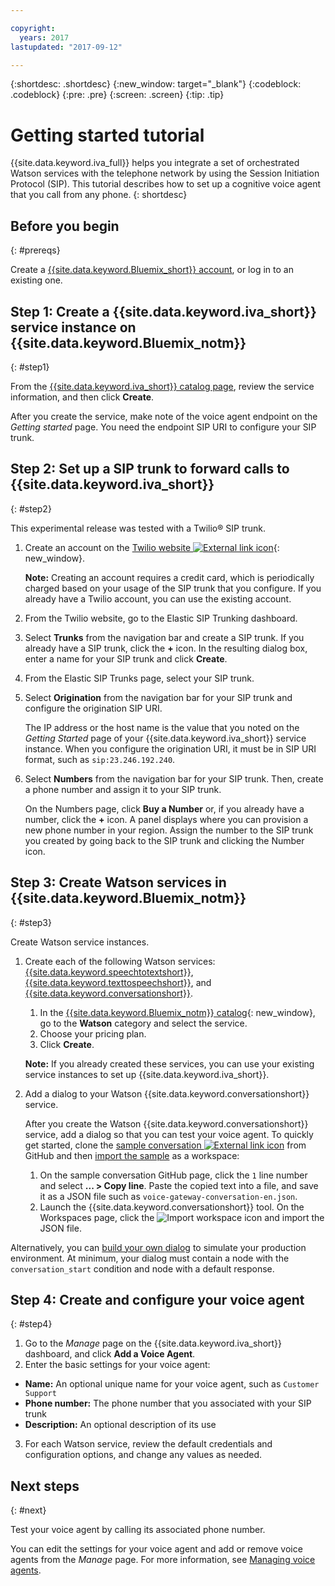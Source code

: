 ```yaml
---

copyright:
  years: 2017
lastupdated: "2017-09-12"

---
```


{:shortdesc: .shortdesc}
{:new_window: target="_blank"}
{:codeblock: .codeblock}
{:pre: .pre}
{:screen: .screen}
{:tip: .tip}

# Getting started tutorial
{{site.data.keyword.iva_full}} helps you integrate a set of orchestrated Watson services with the telephone network by using the Session Initiation Protocol (SIP). This tutorial describes how to set up a cognitive voice agent that you call from any phone.
{: shortdesc}

## Before you begin
{: #prereqs}

Create a [{{site.data.keyword.Bluemix_short}} account](https://console.bluemix.net/), or log in to an existing one.

## Step 1: Create a {{site.data.keyword.iva_short}} service instance on {{site.data.keyword.Bluemix_notm}}
{: #step1}

From the [{{site.data.keyword.iva_short}} catalog page](https://console.bluemix.net/catalog/services/ibm-voice-agent-with-watson), review the service information, and then click **Create**.

After you create the service, make note of the voice agent endpoint on the _Getting started_ page. You need the endpoint SIP URI to configure your SIP trunk.

## Step 2: Set up a SIP trunk to forward calls to {{site.data.keyword.iva_short}}
{: #step2}

This experimental release was tested with a Twilio&reg; SIP trunk.

1. Create an account on the [Twilio website ![External link icon](../../icons/launch-glyph.svg "External link icon")](https://www.twilio.com/try-twilio){: new_window}.

   **Note:** Creating an account requires a credit card, which is periodically charged based on your usage of the SIP trunk that you configure. If you already have a Twilio account, you can use the existing account.

2. From the Twilio website, go to the Elastic SIP Trunking dashboard.

3. Select **Trunks** from the navigation bar and create a SIP trunk. If you already have a SIP trunk, click the **+** icon. In the resulting dialog box, enter a name for your SIP trunk and click **Create**.

4. From the Elastic SIP Trunks page, select your SIP trunk.

5. Select **Origination** from the navigation bar for your SIP trunk and configure the origination SIP URI.

   The IP address or the host name is the value that you noted on the _Getting Started_ page of your {{site.data.keyword.iva_short}} service instance. When you configure the origination URI, it must be in SIP URI format, such as `sip:23.246.192.240`.

6. Select **Numbers** from the navigation bar for your SIP trunk. Then, create a phone number and assign it to your SIP trunk.

   On the Numbers page, click **Buy a Number** or, if you already have a number, click the **+** icon. A panel displays where you can provision a new phone number in your region. Assign the number to the SIP trunk you created by going back to the SIP trunk and clicking the Number icon.


## Step 3: Create Watson services in {{site.data.keyword.Bluemix_notm}}
{: #step3}

Create Watson service instances.

1. Create each of the following Watson services: [{{site.data.keyword.speechtotextshort}}](https://console.bluemix.net/catalog/services/speech-to-text), [{{site.data.keyword.texttospeechshort}}](https://console.bluemix.net/catalog/services/text-to-speech), and [{{site.data.keyword.conversationshort}}](https://console.bluemix.net/catalog/services/conversation).

   1. In the [{{site.data.keyword.Bluemix_notm}} catalog](https://console.bluemix.net/catalog/){: new_window}, go to the **Watson** category and select the service.
   2. Choose your pricing plan.
   3. Click **Create**.

   **Note:** If you already created these services, you can use your existing service instances to set up {{site.data.keyword.iva_short}}.

2. Add a dialog to your Watson {{site.data.keyword.conversationshort}} service.

   After you create the Watson {{site.data.keyword.conversationshort}} service, add a dialog so that you can test your voice agent.  To quickly get started, clone the [sample conversation ![External link icon](../../icons/launch-glyph.svg "External link icon")](https://github.com/WASdev/sample.voice.gateway/blob/master/conversation/voice-gateway-conversation-en.json) from GitHub and then [import the sample](https://console.bluemix.net/docs/services/conversation/configure-workspace.html#creating-workspaces) as a workspace:

   1. On the sample conversation GitHub page, click the `1` line number and select **... > Copy line**. Paste the copied text into a file, and save it as a JSON file such as `voice-gateway-conversation-en.json`.
   2. Launch the {{site.data.keyword.conversationshort}} tool. On the Workspaces page, click the ![Import workspace](../conversation/images/workspace_import.png) icon and import the JSON file.

  Alternatively, you can [build your own dialog](https://console.bluemix.net/docs/services/conversation/dialog-build.html) to simulate your production environment. At minimum, your dialog must contain a node with the `conversation_start` condition and node with a default response.

## Step 4: Create and configure your voice agent
{: #step4}

1. Go to the _Manage_ page on the {{site.data.keyword.iva_short}} dashboard, and click **Add a Voice Agent**.
2. Enter the basic settings for your voice agent:
  * **Name:** An optional unique name for your voice agent, such as `Customer Support`
  * **Phone number:** The phone number that you associated with your SIP trunk
  * **Description:** An optional description of its use
3. For each Watson service, review the default credentials and configuration options, and change any values as needed.


## Next steps
{: #next}

Test your voice agent by calling its associated phone number.

You can edit the settings for your voice agent and add or remove voice agents from the _Manage_ page. For more information, see [Managing voice agents](managing.html).
